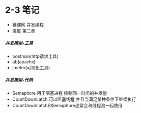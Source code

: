 # 2-3 笔记
- 慕课网 并发编程
- 进度 第二章

##### 并发模拟-工具

- postman(http请求工具)
- ab(apache)
- jmeter(可视化工具)


##### 并发模拟-代码

- Semaphore 用于阻塞进程 控制同一时间的并发量
- CountDownLatch 可以阻塞线程 并且当满足某种条件下继续执行
- CountDownLatch和Semaphore通常会和线程池一起使用